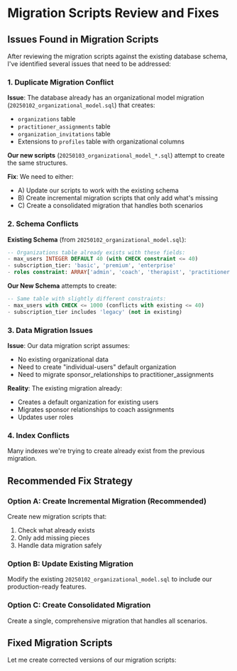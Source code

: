# Migration Scripts Review and Fixes

## Issues Found in Migration Scripts

After reviewing the migration scripts against the existing database schema, I've identified several issues that need to be addressed:

### 1. **Duplicate Migration Conflict**

**Issue**: The database already has an organizational model migration (`20250102_organizational_model.sql`) that creates:
- `organizations` table
- `practitioner_assignments` table  
- `organization_invitations` table
- Extensions to `profiles` table with organizational columns

**Our new scripts** (`20250103_organizational_model_*.sql`) attempt to create the same structures.

**Fix**: We need to either:
- A) Update our scripts to work with the existing schema
- B) Create incremental migration scripts that only add what's missing
- C) Create a consolidated migration that handles both scenarios

### 2. **Schema Conflicts**

**Existing Schema** (from `20250102_organizational_model.sql`):
```sql
-- Organizations table already exists with these fields:
- max_users INTEGER DEFAULT 40 (with CHECK constraint <= 40)
- subscription_tier: 'basic', 'premium', 'enterprise' 
- roles constraint: ARRAY['admin', 'coach', 'therapist', 'practitioner']
```

**Our New Schema** attempts to create:
```sql
-- Same table with slightly different constraints:
- max_users with CHECK <= 1000 (conflicts with existing <= 40)
- subscription_tier includes 'legacy' (not in existing)
```

### 3. **Data Migration Issues**

**Issue**: Our data migration script assumes:
- No existing organizational data
- Need to create "individual-users" default organization
- Need to migrate sponsor_relationships to practitioner_assignments

**Reality**: The existing migration already:
- Creates a default organization for existing users
- Migrates sponsor relationships to coach assignments
- Updates user roles

### 4. **Index Conflicts**

Many indexes we're trying to create already exist from the previous migration.

## Recommended Fix Strategy

### Option A: Create Incremental Migration (Recommended)

Create new migration scripts that:
1. Check what already exists
2. Only add missing pieces
3. Handle data migration safely

### Option B: Update Existing Migration

Modify the existing `20250102_organizational_model.sql` to include our production-ready features.

### Option C: Create Consolidated Migration

Create a single, comprehensive migration that handles all scenarios.

## Fixed Migration Scripts

Let me create corrected versions of our migration scripts: